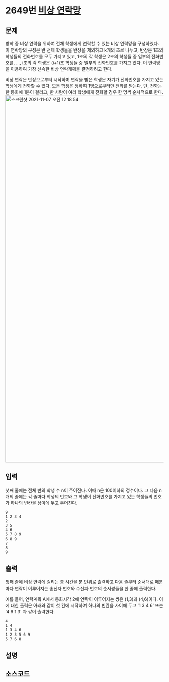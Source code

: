 # 2649번 [비상 연락망](https://www.acmicpc.net/problem/2649)

## 문제
방학 중 비상 연락을 위하여 전체 학생에게 연락할 수 있는 비상 연락망을 구성하였다. 이 연락망의 구성은 반 전체 학생들을 반장을 제외하고 k개의 조로 나누고, 반장은 1조의 학생들의 전화번호를 모두 가지고 있고, 1조의 각 학생은 2조의 학생들 중 일부의 전화번호를, …, i조의 각 학생은 (i+1)조 학생들 중 일부의 전화번호를 가지고 있다. 이 연락망을 이용하여 가장 신속한 비상 연락게획을 결정하려고 한다.

비상 연락은 반장으로부터 시작하며 연락을 받은 학생은 자기가 전화번호를 가지고 있는 학생에게 전화할 수 있다. 모든 학생은 정확히 1명으로부터만 전화를 받는다. 단, 전화는 한 통화에 1분이 걸리고, 한 사람이 여러 학생에게 전화할 경우 한 명씩 순차적으로 한다.
<img width="1163" alt="스크린샷 2021-11-07 오전 12 18 54" src="https://user-images.githubusercontent.com/65120581/140614722-3502228a-131b-46fe-825f-7e08bf6c37b5.png">


## 입력
첫째 줄에는 전체 반의 학생 수 n이 주어진다. 이때 n은 100이하의 정수이다. 그 다음 n개의 줄에는 각 줄마다 학생의 번호와 그 학생이 전화번호를 가지고 있는 학생들의 번호가 하나의 빈칸을 상이에 두고 주어진다.
```
9
1 2 3 4
2
3 5
4 6
5 7 8 9
6 8 9
7
8
9
```
## 출력
첫째 줄에 비상 연락에 걸리는 총 시간을 분 단위로 출력하고 다음 줄부터 순서대로 매분마다 연락이 이루어지는 송신자 번호와 수신자 번호의 순서쌍들을 한 줄에 출력한다.

예를 들어, 연락계획 A에서 통화시각 2에 연락이 이루어지는 쌍은 (1,3)과 (4,6)이다. 이에 대한 출력은 아래와 같이 첫 칸에 시작하여 하나의 빈칸을 사이에 두고 '1 3 4 6' 또는  '4 6 1 3' 과 같이 출력한다.
```
4
1 4
1 3 4 6
1 2 3 5 6 9
5 7 6 8
```
## 설명
## 소스코드
```java
```


